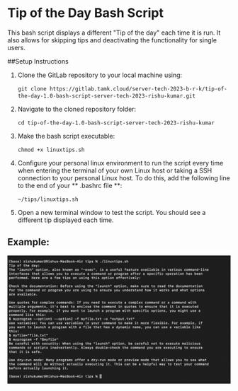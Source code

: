 # Tip of the Day Bash Script

This bash script displays a different "Tip of the day" each time it is run. It also allows for skipping tips and deactivating the functionality for single users.

##Setup Instructions

1. Clone the GitLab repository to your local machine using:
    ``` 
    git clone https://gitlab.tamk.cloud/server-tech-2023-b-r-k/tip-of-the-day-1.0-bash-script-server-tech-2023-rishu-kumar.git
    ```
2. Navigate to the cloned repository folder: 
    ``` 
    cd tip-of-the-day-1.0-bash-script-server-tech-2023-rishu-kumar
    ```
3. Make the bash script executable: 
    ```
    chmod +x linuxtips.sh
    ```
4. Configure your personal linux environment to run the script every time when entering the terminal of your own Linux host or taking a SSH connection to your personal Linux host. To do this, add the following line to the end of your ** .bashrc file **:
    ```
    ~/tips/linuxtips.sh
    ```
5. Open a new terminal window to test the script. You should see a different tip displayed each time.

## Example:
![alt text](tips/example_pic.png "EXAMPLE PICTURE")



